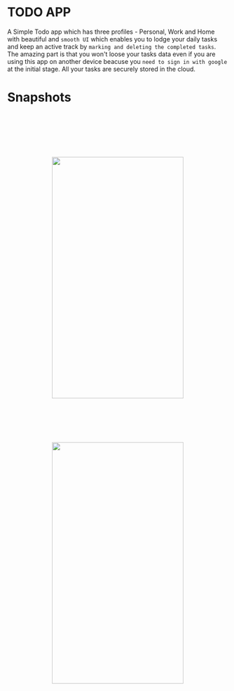 # TODO APP
A Simple Todo app which has three profiles - Personal, Work and Home with beautiful and `smooth UI` which enables you to lodge your daily tasks and keep an active track by `marking and deleting the completed tasks`. 
The amazing part is that you won't loose your tasks data even if you are using this app on another device beacuse you `need to sign in with google` at the initial stage. All your tasks are securely stored in the cloud.

# Snapshots


<p float="left" align="center" margin="50px">

<img src='https://i.ibb.co/QkxY29h/Screenshot-1697049434.png' width=300 height=550 style='margin:100px'>

<img src='https://i.ibb.co/9H5Hb8T/Screenshot-1697049429.png' width=300 height=550>


